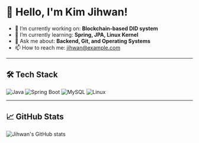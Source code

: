 # 👋 Hello, I'm Kim Jihwan!

- 🔭 I’m currently working on: **Blockchain-based DID system**
- 🌱 I’m currently learning: **Spring, JPA, Linux Kernel**
- 💬 Ask me about: **Backend, Git, and Operating Systems**
- 📫 How to reach me: jihwan@example.com

---

## 🛠 Tech Stack
![Java](https://img.shields.io/badge/Java-007396?style=flat&logo=java&logoColor=white)
![Spring Boot](https://img.shields.io/badge/SpringBoot-6DB33F?style=flat&logo=spring-boot&logoColor=white)
![MySQL](https://img.shields.io/badge/MySQL-4479A1?style=flat&logo=mysql&logoColor=white)
![Linux](https://img.shields.io/badge/Linux-FCC624?style=flat&logo=linux&logoColor=black)

---

## 📈 GitHub Stats
![Jihwan's GitHub stats](https://github-readme-stats.vercel.app/api?username=YourGitHubID&show_icons=true&theme=default)

